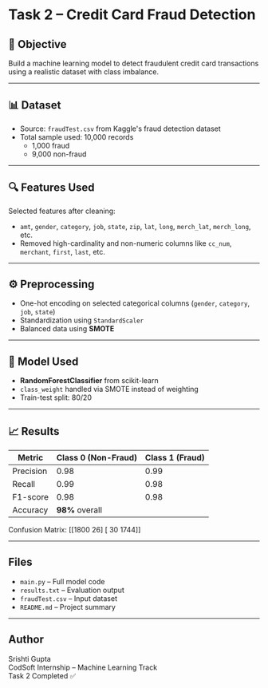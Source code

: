 # Task 2 – Credit Card Fraud Detection

## 📌 Objective
Build a machine learning model to detect fraudulent credit card transactions using a realistic dataset with class imbalance.

---

## 📊 Dataset
- Source: `fraudTest.csv` from Kaggle's fraud detection dataset
- Total sample used: 10,000 records
  - 1,000 fraud
  - 9,000 non-fraud

---

## 🔍 Features Used
Selected features after cleaning:
- `amt`, `gender`, `category`, `job`, `state`, `zip`, `lat`, `long`, `merch_lat`, `merch_long`, etc.
- Removed high-cardinality and non-numeric columns like `cc_num`, `merchant`, `first`, `last`, etc.

---

## ⚙️ Preprocessing
- One-hot encoding on selected categorical columns (`gender`, `category`, `job`, `state`)
- Standardization using `StandardScaler`
- Balanced data using **SMOTE**

---

## 🧠 Model Used
- **RandomForestClassifier** from scikit-learn
- `class_weight` handled via SMOTE instead of weighting
- Train-test split: 80/20

---

## 📈 Results

| Metric        | Class 0 (Non-Fraud) | Class 1 (Fraud) |
|---------------|---------------------|-----------------|
| Precision     | 0.98                | 0.99            |
| Recall        | 0.99                | 0.98            |
| F1-score      | 0.98                | 0.98            |
| Accuracy      | **98%** overall     |                 |

Confusion Matrix:
[[1800 26]
[ 30 1744]]

---

##  Files
- `main.py` – Full model code
- `results.txt` – Evaluation output
- `fraudTest.csv` – Input dataset
- `README.md` – Project summary

---

## Author
Srishti Gupta  
CodSoft Internship – Machine Learning Track  
Task 2 Completed ✅

